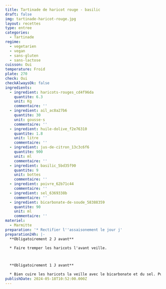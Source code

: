 ```yaml
---
title: Tartinade de haricot rouge - basilic
draft: false
img: tartinade-haricot-rouge.jpg
layout: recettes
type: entree
categories:
  - Tartinade
regime:
  - vegetarien
  - vegan
  - sans-gluten
  - sans-lactose
cuisson: Oui
temperature: Froid
plate: 270
check: Oui
checkAlwaysOk: false
ingredients:
  - ingredient: haricots-rouges_cd4f96da
    quantite: 6.3
    unit: Kg
    commentaire: ''
  - ingredient: ail_ac8a27b6
    quantite: 30
    unit: gousse·s
    commentaire: ''
  - ingredient: huile-dolive_f2e76310
    quantite: 1.8
    unit: litre
    commentaire: ''
  - ingredient: jus-de-citron_13c3c6f6
    quantite: 900
    unit: ml
    commentaire: ''
  - ingredient: basilic_5bd35f90
    quantite: 9
    unit: bottes
    commentaire: ''
  - ingredient: poivre_62b71c44
    commentaire: ''
  - ingredient: sel_6369338b
    commentaire: ''
  - ingredient: bicarbonate-de-soude_58388359
    quantite: 90
    unit: ml
    commentaire: ''
materiel:
  - Marmitte
preparation: '* Rectifier l''assaisonement le jour j'
preparation24h: |-
  **Obligatoirement 2 J avant**

  * Faire tremper les haricots l'avant veille.



  **Obligatoirement 1 J avant**

  * Bien cuire les haricots la veille avec le bicarbonate et du sel. Puis mixer avec tout le reste.
publishDate: 2024-05-18T10:52:00.000Z
---
```

